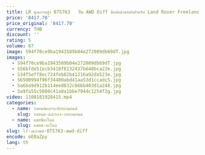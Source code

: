 ```yaml
---
title: LR คุณภาพสูง 075763   ปั๊ม AWD Diff ข้อต่อด้านหลังสําหรับ Land Rover Freelander 2 LR 008958   แอลอาร์ 051321
price: '8417.70'
price_original: '8417.70'
currency: THB
discount: ''
rating: 5
volume: 67
image: S94f70ce9ba1943589b04e272009db69dT.jpg
images:
  - S94f70ce9ba1943589b04e272009db69dT.jpg
  - S56bfde51ecb3410f8132437b648bca22e.jpg
  - S34f5eff8ec724feb82b41216a92da523e.jpg
  - S6500994f96f34480abd41aa53d1ccadcS.jpg
  - Sa6ba9d912b114ee8832c666b403d1a248.jpg
  - Sa9fa55c5080c41a8a1bbe7944c1254f2g.jpg
video: 1100181928415.mp4
categories:
  - name: รถยนต์และรถจักรยานยนต์
    slug: รถยนต-และรถจ-กรยานยนต
  - name: แชสซีอะไหล่
    slug: แชสซ-อะไหล
slug: lr-ณภาพส-075763-awd-diff
encode: oE8aZpy
lang: th
---
```

  